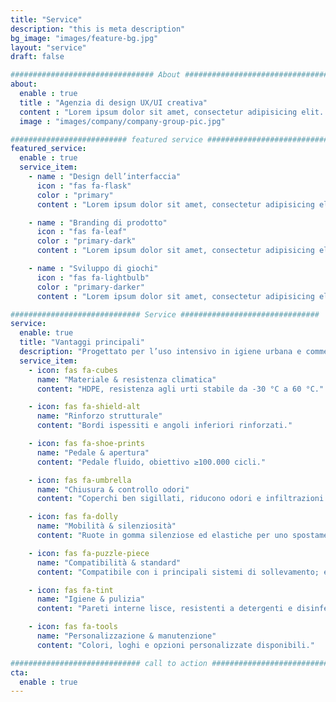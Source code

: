 ```yaml
---
title: "Service"
description: "this is meta description"
bg_image: "images/feature-bg.jpg"
layout: "service"
draft: false

################################ About #################################
about:
  enable : true
  title : "Agenzia di design UX/UI creativa"
  content : "Lorem ipsum dolor sit amet, consectetur adipisicing elit. Voluptate soluta corporis odit, optio ... (testo segnaposto)."
  image : "images/company/company-group-pic.jpg"

########################## featured service ############################
featured_service:
  enable : true
  service_item:
    - name : "Design dell’interfaccia"
      icon : "fas fa-flask"
      color : "primary"
      content : "Lorem ipsum dolor sit amet, consectetur adipisicing elit. Saepe enim impedit repudiandae omnis est temporibus."

    - name : "Branding di prodotto"
      icon : "fas fa-leaf"
      color : "primary-dark"
      content : "Lorem ipsum dolor sit amet, consectetur adipisicing elit. Saepe enim impedit repudiandae omnis est temporibus."

    - name : "Sviluppo di giochi"
      icon : "fas fa-lightbulb"
      color : "primary-darker"
      content : "Lorem ipsum dolor sit amet, consectetur adipisicing elit. Saepe enim impedit repudiandae omnis est temporibus."

############################# Service ###############################
service:
  enable: true
  title: "Vantaggi principali"
  description: "Progettato per l’uso intensivo in igiene urbana e commerciale, con focus su durata, efficienza e costo totale di proprietà (TCO)."
  service_item:
    - icon: fas fa-cubes
      name: "Materiale & resistenza climatica"
      content: "HDPE, resistenza agli urti stabile da -30 °C a 60 °C."

    - icon: fas fa-shield-alt
      name: "Rinforzo strutturale"
      content: "Bordi ispessiti e angoli inferiori rinforzati."

    - icon: fas fa-shoe-prints
      name: "Pedale & apertura"
      content: "Pedale fluido, obiettivo ≥100.000 cicli."

    - icon: fas fa-umbrella
      name: "Chiusura & controllo odori"
      content: "Coperchi ben sigillati, riducono odori e infiltrazioni d’acqua."

    - icon: fas fa-dolly
      name: "Mobilità & silenziosità"
      content: "Ruote in gomma silenziose ed elastiche per uno spostamento agevole."

    - icon: fas fa-puzzle-piece
      name: "Compatibilità & standard"
      content: "Compatibile con i principali sistemi di sollevamento; etichette di raccolta complete."

    - icon: fas fa-tint
      name: "Igiene & pulizia"
      content: "Pareti interne lisce, resistenti a detergenti e disinfettanti comuni."

    - icon: fas fa-tools
      name: "Personalizzazione & manutenzione"
      content: "Colori, loghi e opzioni personalizzate disponibili."

############################# call to action #################################
cta:
  enable : true
---
```

